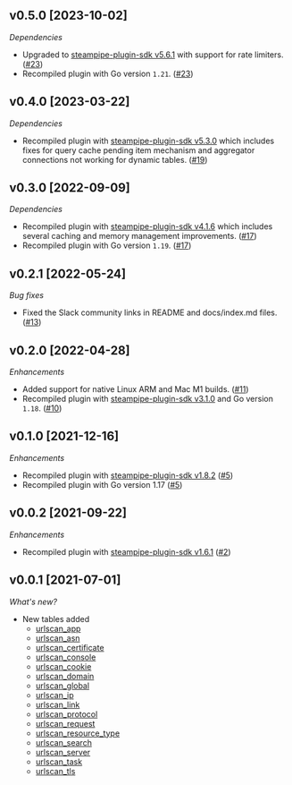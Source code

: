 ## v0.5.0 [2023-10-02]

_Dependencies_

- Upgraded to [steampipe-plugin-sdk v5.6.1](https://github.com/turbot/steampipe-plugin-sdk/blob/main/CHANGELOG.md#v561-2023-09-29) with support for rate limiters. ([#23](https://github.com/turbot/steampipe-plugin-urlscan/pull/23))
- Recompiled plugin with Go version `1.21`. ([#23](https://github.com/turbot/steampipe-plugin-urlscan/pull/23))

## v0.4.0 [2023-03-22]

_Dependencies_

- Recompiled plugin with [steampipe-plugin-sdk v5.3.0](https://github.com/turbot/steampipe-plugin-sdk/blob/main/CHANGELOG.md#v530-2023-03-16) which includes fixes for query cache pending item mechanism and aggregator connections not working for dynamic tables. ([#19](https://github.com/turbot/steampipe-plugin-urlscan/pull/19))

## v0.3.0 [2022-09-09]

_Dependencies_

- Recompiled plugin with [steampipe-plugin-sdk v4.1.6](https://github.com/turbot/steampipe-plugin-sdk/blob/main/CHANGELOG.md#v416-2022-09-02) which includes several caching and memory management improvements. ([#17](https://github.com/turbot/steampipe-plugin-urlscan/pull/17))
- Recompiled plugin with Go version `1.19`. ([#17](https://github.com/turbot/steampipe-plugin-urlscan/pull/17))

## v0.2.1 [2022-05-24]

_Bug fixes_

- Fixed the Slack community links in README and docs/index.md files. ([#13](https://github.com/turbot/steampipe-plugin-urlscan/pull/13))

## v0.2.0 [2022-04-28]

_Enhancements_

- Added support for native Linux ARM and Mac M1 builds. ([#11](https://github.com/turbot/steampipe-plugin-urlscan/pull/11))
- Recompiled plugin with [steampipe-plugin-sdk v3.1.0](https://github.com/turbot/steampipe-plugin-sdk/blob/main/CHANGELOG.md#v310--2022-03-30) and Go version `1.18`. ([#10](https://github.com/turbot/steampipe-plugin-urlscan/pull/10))

## v0.1.0 [2021-12-16]

_Enhancements_

- Recompiled plugin with [steampipe-plugin-sdk v1.8.2](https://github.com/turbot/steampipe-plugin-sdk/blob/main/CHANGELOG.md#v182--2021-11-22) ([#5](https://github.com/turbot/steampipe-plugin-urlscan/pull/5))
- Recompiled plugin with Go version 1.17 ([#5](https://github.com/turbot/steampipe-plugin-urlscan/pull/5))

## v0.0.2 [2021-09-22]

_Enhancements_

- Recompiled plugin with [steampipe-plugin-sdk v1.6.1](https://github.com/turbot/steampipe-plugin-sdk/blob/main/CHANGELOG.md#v161--2021-09-21) ([#2](https://github.com/turbot/steampipe-plugin-urlscan/pull/2))


## v0.0.1 [2021-07-01]

_What's new?_

- New tables added
  - [urlscan_app](https://hub.steampipe.io/plugins/turbot/urlscan/tables/urlscan_app)
  - [urlscan_asn](https://hub.steampipe.io/plugins/turbot/urlscan/tables/urlscan_asn)
  - [urlscan_certificate](https://hub.steampipe.io/plugins/turbot/urlscan/tables/urlscan_certificate)
  - [urlscan_console](https://hub.steampipe.io/plugins/turbot/urlscan/tables/urlscan_console)
  - [urlscan_cookie](https://hub.steampipe.io/plugins/turbot/urlscan/tables/urlscan_cookie)
  - [urlscan_domain](https://hub.steampipe.io/plugins/turbot/urlscan/tables/urlscan_domain)
  - [urlscan_global](https://hub.steampipe.io/plugins/turbot/urlscan/tables/urlscan_global)
  - [urlscan_ip](https://hub.steampipe.io/plugins/turbot/urlscan/tables/urlscan_ip)
  - [urlscan_link](https://hub.steampipe.io/plugins/turbot/urlscan/tables/urlscan_link)
  - [urlscan_protocol](https://hub.steampipe.io/plugins/turbot/urlscan/tables/urlscan_protocol)
  - [urlscan_request](https://hub.steampipe.io/plugins/turbot/urlscan/tables/urlscan_request)
  - [urlscan_resource_type](https://hub.steampipe.io/plugins/turbot/urlscan/tables/urlscan_resource_type)
  - [urlscan_search](https://hub.steampipe.io/plugins/turbot/urlscan/tables/urlscan_search)
  - [urlscan_server](https://hub.steampipe.io/plugins/turbot/urlscan/tables/urlscan_server)
  - [urlscan_task](https://hub.steampipe.io/plugins/turbot/urlscan/tables/urlscan_task)
  - [urlscan_tls](https://hub.steampipe.io/plugins/turbot/urlscan/tables/urlscan_tls)
